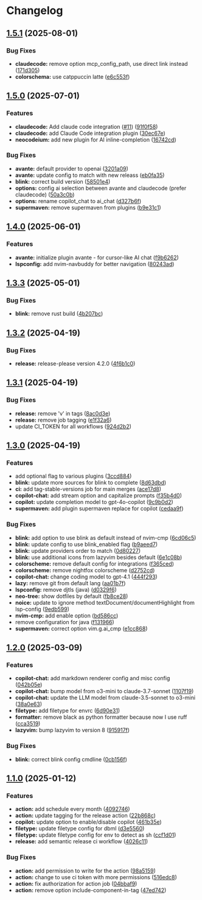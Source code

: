 # Changelog

## [1.5.1](https://github.com/lelouvincx/nvim/compare/v1.5.0...v1.5.1) (2025-08-01)


### Bug Fixes

* **claudecode:** remove option mcp_config_path, use direct link instead ([171d305](https://github.com/lelouvincx/nvim/commit/171d3051a1302a32bd420b06a943bed8885573ee))
* **colorschema:** use catppuccin latte ([e6c553f](https://github.com/lelouvincx/nvim/commit/e6c553fb12eaed4ba2466b015e2f094c29588e4f))

## [1.5.0](https://github.com/lelouvincx/nvim/compare/v1.4.0...v1.5.0) (2025-07-01)


### Features

* **claudecode:** Add claude code integration ([#11](https://github.com/lelouvincx/nvim/issues/11)) ([91f0f58](https://github.com/lelouvincx/nvim/commit/91f0f588944f8bbdd0a92c621f4da721add9ed28))
* **claudecode:** add Claude Code integration plugin ([30ec67e](https://github.com/lelouvincx/nvim/commit/30ec67e670afb6784ea290a85d96e46a03550d1a))
* **neocodeium:** add new plugin for AI inline-completion ([16742cd](https://github.com/lelouvincx/nvim/commit/16742cd22f620ab8d8a8f822c74579b785a9f87d))


### Bug Fixes

* **avante:** default provider to openai ([3201a09](https://github.com/lelouvincx/nvim/commit/3201a095feb56b0818c366c8a5e4145ab83c47d3))
* **avante:** update config to match with new releass ([eb0fa35](https://github.com/lelouvincx/nvim/commit/eb0fa35e4e33f5ea28ef48f6879477cc9c641180))
* **blink:** correct build version ([58501e4](https://github.com/lelouvincx/nvim/commit/58501e4eef54820c67b5fbe2add6d013a37c50f3))
* **options:** config ai selection between avante and claudecode (prefer claudecode) ([50a3c0b](https://github.com/lelouvincx/nvim/commit/50a3c0b5c277b13a1b0d00648c4e5e5948ebca3a))
* **options:** rename copilot_chat to ai_chat ([d327b6f](https://github.com/lelouvincx/nvim/commit/d327b6f30d2a7f3222feba663b5281859904f850))
* **supermaven:** remove supermaven from plugins ([b9e31c1](https://github.com/lelouvincx/nvim/commit/b9e31c18f69ea103a8e2751a2142b102761a6f5a))

## [1.4.0](https://github.com/lelouvincx/nvim/compare/v1.3.3...v1.4.0) (2025-06-01)


### Features

* **avante:** initialize plugin avante - for cursor-like AI chat ([f9b6262](https://github.com/lelouvincx/nvim/commit/f9b6262e09585e6ef7e24b60c0f26f3db11f0b67))
* **lspconfig:** add nvim-navbuddy for better navigation ([80243ad](https://github.com/lelouvincx/nvim/commit/80243ad639f497543a378752ba3358c9e3694265))

## [1.3.3](https://github.com/lelouvincx/nvim/compare/v1.3.2...v1.3.3) (2025-05-01)


### Bug Fixes

* **blink:** remove rust build ([4b207bc](https://github.com/lelouvincx/nvim/commit/4b207bcd859a2e95f1b6147ec7a44fd8af5fdcf4))

## [1.3.2](https://github.com/lelouvincx/nvim/compare/v1.3.1...v1.3.2) (2025-04-19)


### Bug Fixes

* **release:** release-please version 4.2.0 ([4f6b1c0](https://github.com/lelouvincx/nvim/commit/4f6b1c0f75818bd277863ab7ce2c2cba7091d96d))

## [1.3.1](https://github.com/lelouvincx/nvim/compare/v1.3.0...v1.3.1) (2025-04-19)


### Bug Fixes

* **release:** remove 'v' in tags ([8ac0d3e](https://github.com/lelouvincx/nvim/commit/8ac0d3ec76bd8bfce45f39a40cd0a00d8664ee27))
* **release:** remove job tagging ([e1f32a6](https://github.com/lelouvincx/nvim/commit/e1f32a625cbc3bf47ef7dc88e92036816fe722fa))
* update CI_TOKEN for all workflows ([924d2b2](https://github.com/lelouvincx/nvim/commit/924d2b2c87f73829d825873c6ccb2d10ce0dd193))

## [1.3.0](https://github.com/lelouvincx/nvim/compare/v1.2.0...v1.3.0) (2025-04-19)


### Features

* add optional flag to various plugins ([3ccd884](https://github.com/lelouvincx/nvim/commit/3ccd884ab491fcb21649132fda3c3bf484632c5b))
* **blink:** update more sources for blink to complete ([8d63dbd](https://github.com/lelouvincx/nvim/commit/8d63dbd9c3bee5f8b444aa990edc46240f9bbe0a))
* **ci:** add tag-stable-versions job for main merges ([ace17d8](https://github.com/lelouvincx/nvim/commit/ace17d85aa5763c1a66501dd1fbf03f8144e47b3))
* **copilot-chat:** add stream option and capitalize prompts ([f35b4d0](https://github.com/lelouvincx/nvim/commit/f35b4d0392bd4d5b4627f520a3723fc5d5b29324))
* **copilot:** update completion model to gpt-4o-copilot ([9c9b0d2](https://github.com/lelouvincx/nvim/commit/9c9b0d204f29469a3b439db7d68f093abd436ca0))
* **supermaven:** add plugin supermaven replace for copilot ([cedaa9f](https://github.com/lelouvincx/nvim/commit/cedaa9f78e350b4b47ff4710ee1e36d588d56d67))


### Bug Fixes

* **blink:** add option to use blink as default instead of nvim-cmp ([6cd06c5](https://github.com/lelouvincx/nvim/commit/6cd06c5f188e8eba1f88b9c3c9961cb5c5aafb96))
* **blink:** update config to use blink_enabled flag ([b9aeed7](https://github.com/lelouvincx/nvim/commit/b9aeed7d916467a8129e7f70a5e93bee56108305))
* **blink:** update providers order to match ([0d80227](https://github.com/lelouvincx/nvim/commit/0d8022754760d18f4958b4d42f0585466dc22079))
* **blink:** use additional icons from lazyvim besides default ([6e1c08b](https://github.com/lelouvincx/nvim/commit/6e1c08ba48d0b34681e3b06fe92d10e81a7d6f5d))
* **colorscheme:** remove default config for integrations ([f365ced](https://github.com/lelouvincx/nvim/commit/f365cedae6a8305733b4624ae726c2b156e4cfa2))
* **colorscheme:** remove nightfox colorscheme ([d2752cd](https://github.com/lelouvincx/nvim/commit/d2752cdaf46855c72e22301e6d2e65d747714f54))
* **copilot-chat:** change coding model to gpt-4.1 ([444f293](https://github.com/lelouvincx/nvim/commit/444f29338932a3a2c86a41505a0ecfe6f0198ca6))
* **lazy:** remove git from default lang ([aa01b7f](https://github.com/lelouvincx/nvim/commit/aa01b7fb37204a4ded5bdb9de144769b5a9a935f))
* **lspconfig:** remove djtls (java) ([d0329f6](https://github.com/lelouvincx/nvim/commit/d0329f6f4f33640b3a2972f5503d565270de4dba))
* **neo-tree:** show dotfiles by default ([fb8ce28](https://github.com/lelouvincx/nvim/commit/fb8ce2863832ed853132e6e15e878c25367f48c5))
* **noice:** update to ignore method textDocument/documentHighlight from lsp-config ([9edb599](https://github.com/lelouvincx/nvim/commit/9edb599c5d10e7a4c7fb9e130664498c02c68cae))
* **nvim-cmp:** add enable option ([bd586cc](https://github.com/lelouvincx/nvim/commit/bd586ccca65f29378c7728b49d0eb95059c5fa79))
* remove configuration for java ([f131966](https://github.com/lelouvincx/nvim/commit/f131966ab91e4bec06573b7809170725d260c3b6))
* **supermaven:** correct option vim.g.ai_cmp ([e1cc868](https://github.com/lelouvincx/nvim/commit/e1cc8683bac3d70d0ce04c078e9f895065ce4707))

## [1.2.0](https://github.com/lelouvincx/nvim/compare/v1.1.0...v1.2.0) (2025-03-09)


### Features

* **copilot-chat:** add markdown renderer config and misc config ([042b05e](https://github.com/lelouvincx/nvim/commit/042b05ee1fc8ba206e102adf1feebf9ec98f3c34))
* **copilot-chat:** bump model from o3-mini to claude-3.7-sonnet ([1107f19](https://github.com/lelouvincx/nvim/commit/1107f1974afecf0c870c77211ca3d15de106905e))
* **copilot-chat:** update the LLM model from claude-3.5-sonnet to o3-mini ([38a0e63](https://github.com/lelouvincx/nvim/commit/38a0e63ad8d27631311fbdc79bcc9ac8a0dfbd01))
* **filetype:** add filetype for envrc ([6d90e31](https://github.com/lelouvincx/nvim/commit/6d90e3113943d51f53e0463c723fc98456e368c5))
* **formatter:** remove black as python formatter because now I use ruff ([cca3519](https://github.com/lelouvincx/nvim/commit/cca3519004172971342975b70f965965e03ad9ad))
* **lazyvim:** bump lazyvim to version 8 ([915917f](https://github.com/lelouvincx/nvim/commit/915917f10d2add409d20334de03958f7a47049d3))


### Bug Fixes

* **blink:** correct blink config cmdline ([0cb156f](https://github.com/lelouvincx/nvim/commit/0cb156f1395b8e55b547106ba3c5f6dac2d27da1))

## [1.1.0](https://github.com/lelouvincx/nvim/compare/v1.0.0...v1.1.0) (2025-01-12)


### Features

* **action:** add schedule every month ([4092746](https://github.com/lelouvincx/nvim/commit/4092746cfff5469f68b88572658531303674c251))
* **action:** update tagging for the release action ([22b868c](https://github.com/lelouvincx/nvim/commit/22b868caa003a08b5f3e60d0b2998e248b84681d))
* **copilot:** update option to enable/disable copilot ([461b35e](https://github.com/lelouvincx/nvim/commit/461b35e7d9d16a3d74bc1aeede2a80e73b221afd))
* **filetype:** update filetype config for dbml ([d3e5560](https://github.com/lelouvincx/nvim/commit/d3e55603948d714b19a18a6b16a48e5225720ff0))
* **filetype:** update filetype config for env to detect as sh ([ccf1d01](https://github.com/lelouvincx/nvim/commit/ccf1d0126a74b12f77604356a1ff632ff250aa70))
* **release:** add semantic release ci workflow ([4026c11](https://github.com/lelouvincx/nvim/commit/4026c11ccd6fc72e12b888fb5b0c0fee7dbfc62e))


### Bug Fixes

* **action:** add permission to write for the action ([98a5159](https://github.com/lelouvincx/nvim/commit/98a515966d6cea979cedbc03282c97451b97972c))
* **action:** change to use ci token with more permissions ([516edc8](https://github.com/lelouvincx/nvim/commit/516edc8fb0a946df83d4764c337881c516e4f42d))
* **action:** fix authorization for action job ([04bbaf9](https://github.com/lelouvincx/nvim/commit/04bbaf9c552121cc701fa38548e436f703a7be85))
* **action:** remove option include-component-in-tag ([47ed742](https://github.com/lelouvincx/nvim/commit/47ed7423ca065d25bf2123ae0376d602419d2f1a))
